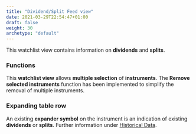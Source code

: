 ```yaml
---
title: "Dividend/Split Feed view"
date: 2021-03-29T22:54:47+01:00
draft: false
weight: 30
archetype: "default"
---
```

This watchlist view contains information on **dividends** and **splits**.

### Functions
This **watchlist view** allows **multiple selection** of **instruments**. The **Remove selected instruments** function has been implemented to simplify the removal of multiple instruments.

### Expanding table row
An existing **expander symbol** on the instrument is an indication of existing **dividends** or **splits**. Further information under [Historical Data](../../externaldata/historyquote).
